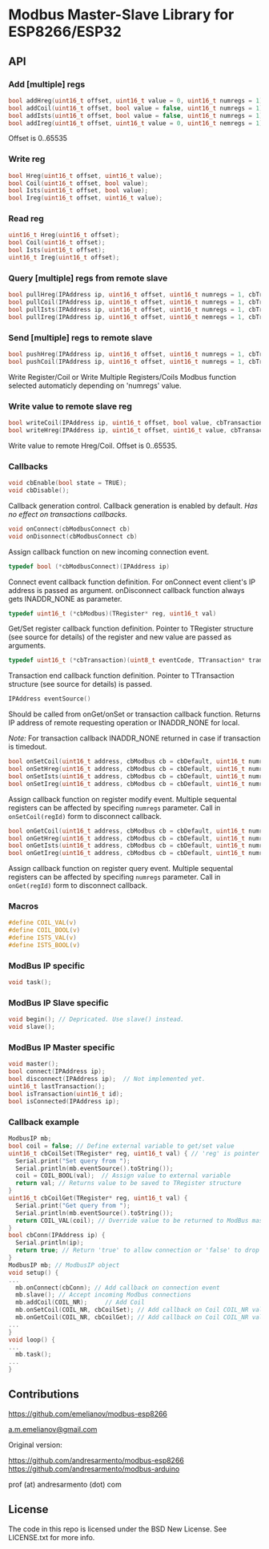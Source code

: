 # Modbus Master-Slave Library for ESP8266/ESP32

## API

### Add [multiple] regs

```c
bool addHreg(uint16_t offset, uint16_t value = 0, uint16_t numregs = 1);
bool addCoil(uint16_t offset, bool value = false, uint16_t numregs = 1);
bool addIsts(uint16_t offset, bool value = false, uint16_t numregs = 1);
bool addIreg(uint16_t offset, uint16_t value = 0, uint16_t nemregs = 1);
```

Offset is 0..65535

### Write reg

```c
bool Hreg(uint16_t offset, uint16_t value);
bool Coil(uint16_t offset, bool value);
bool Ists(uint16_t offset, bool value);
bool Ireg(uint16_t offset, uint16_t value);
```

### Read reg

```c
uint16_t Hreg(uint16_t offset);
bool Coil(uint16_t offset);
bool Ists(uint16_t offset);
uint16_t Ireg(uint16_t offset);
```

### Query [multiple] regs from remote slave

```c
bool pullHreg(IPAddress ip, uint16_t offset, uint16_t numregs = 1, cbTransaction cb = nullptr);
bool pullCoil(IPAddress ip, uint16_t offset, uint16_t numregs = 1, cbTransaction cb = nullptr);
bool pullIsts(IPAddress ip, uint16_t offset, uint16_t numregs = 1, cbTransaction cb = nullptr);
bool pullIreg(IPAddress ip, uint16_t offset, uint16_t nemregs = 1, cbTransaction cb = nullptr);
```

### Send [multiple] regs to remote slave

```c
bool pushHreg(IPAddress ip, uint16_t offset, uint16_t numregs = 1, cbTransaction cb = nullptr);
bool pushCoil(IPAddress ip, uint16_t offset, uint16_t numregs = 1, cbTransaction cb = nullptr);
```

Write Register/Coil or Write Multiple Registers/Coils Modbus function selected automaticly depending on 'numregs' value.

### Write value to remote slave reg

```c
bool writeCoil(IPAddress ip, uint16_t offset, bool value, cbTransaction cb = nullptr);
bool writeHreg(IPAddress ip, uint16_t offset, uint16_t value, cbTransaction cb = nullptr);
```

Write value to remote Hreg/Coil. Offset is 0..65535.

### Callbacks

```c
void cbEnable(bool state = TRUE);
void cbDisable();
```

Callback generation control. Callback generation is enabled by default. *Has no effect on transactions callbacks.*

```c
void onConnect(cbModbusConnect cb)
void onDisonnect(cbModbusConnect cb)
```

Assign callback function on new incoming connection event.

```c
typedef bool (*cbModbusConnect)(IPAddress ip)
```

Connect event callback function definition. For onConnect event client's IP address is passed as argument. onDisconnect callback function always gets INADDR_NONE as parameter.

```c
typedef uint16_t (*cbModbus)(TRegister* reg, uint16_t val)
```

Get/Set register callback function definition. Pointer to TRegister structure (see source for details) of the register and new value are passed as arguments.

```c
typedef uint16_t (*cbTransaction)(uint8_t eventCode, TTransaction* transaction)
```

Transaction end callback function definition. Pointer to TTransaction structure (see source for details) is passed.

```c
IPAddress eventSource()
```

Should be called from onGet/onSet or transaction callback function. Returns IP address of remote requesting operation or INADDR_NONE for local.

*Note:* For transaction callback INADDR_NONE returned in case if transaction is timedout.

```c
bool onSetCoil(uint16_t address, cbModbus cb = cbDefault, uint16_t numregs = 1);
bool onSetHreg(uint16_t address, cbModbus cb = cbDefault, uint16_t numregs = 1);
bool onSetIsts(uint16_t address, cbModbus cb = cbDefault, uint16_t numregs = 1);
bool onSetIreg(uint16_t address, cbModbus cb = cbDefault, uint16_t numregs = 1);
```

Assign callback function on register modify event. Multiple sequental registers can be affected by specifing `numregs` parameter. Call in `onSetCoil(regId)` form to disconnect callback.


```c
bool onGetCoil(uint16_t address, cbModbus cb = cbDefault, uint16_t numregs = 1);
bool onGetHreg(uint16_t address, cbModbus cb = cbDefault, uint16_t numregs = 1);
bool onGetIsts(uint16_t address, cbModbus cb = cbDefault, uint16_t numregs = 1);
bool onGetIreg(uint16_t address, cbModbus cb = cbDefault, uint16_t numregs = 1);
```

Assign callback function on register query event. Multiple sequental registers can be affected by specifing `numregs` parameter. Call in `onGet(regId)` form to disconnect callback.

### Macros

```c
#define COIL_VAL(v)
#define COIL_BOOL(v)
#define ISTS_VAL(v)
#define ISTS_BOOL(v)
```

### ModBus IP specific

```c
void task();
```

### ModBus IP Slave specific

```c
void begin(); // Depricated. Use slave() instead.
void slave();
```

### ModBus IP Master specific

```c
void master();
bool connect(IPAddress ip);
bool disconnect(IPAddress ip);  // Not implemented yet.
uint16_t lastTransaction();
bool isTransaction(uint16_t id);
bool isConnected(IPAddress ip);
```

### Callback example

```c
ModbusIP mb;
bool coil = false; // Define external variable to get/set value
uint16_t cbCoilSet(TRegister* reg, uint16_t val) { // 'reg' is pointer to reg structure to modify, 'val' is new register value
  Serial.print("Set query from ");
  Serial.println(mb.eventSource().toString());
  coil = COIL_BOOL(val);  // Assign value to external variable
  return val; // Returns value to be saved to TRegister structure
}
uint16_t cbCoilGet(TRegister* reg, uint16_t val) {
  Serial.print("Get query from ");
  Serial.println(mb.eventSource().toString());
  return COIL_VAL(coil); // Override value to be returned to ModBus master as reply for current request
}
bool cbConn(IPAddress ip) {
  Serial.println(ip);
  return true; // Return 'true' to allow connection or 'false' to drop connection
}
ModbusIP mb; // ModbusIP object
void setup() {
...
  mb.onConnect(cbConn); // Add callback on connection event
  mb.slave(); // Accept incoming Modbus connections
  mb.addCoil(COIL_NR);     // Add Coil
  mb.onSetCoil(COIL_NR, cbCoilSet); // Add callback on Coil COIL_NR value set
  mb.onGetCoil(COIL_NR, cbCoilGet); // Add callback on Coil COIL_NR value get
...
}
void loop() {
...
  mb.task();
...
}
```

## Contributions

https://github.com/emelianov/modbus-esp8266

a.m.emelianov@gmail.com

Original version:

https://github.com/andresarmento/modbus-esp8266
https://github.com/andresarmento/modbus-arduino

prof (at) andresarmento (dot) com

## License

The code in this repo is licensed under the BSD New License. See LICENSE.txt for more info.
